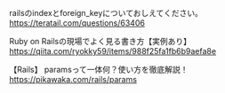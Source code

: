 railsのindexとforeign_keyについておしえてください。
https://teratail.com/questions/63406

Ruby on Railsの現場でよく見る書き方【実例あり】
https://qiita.com/ryokky59/items/988f25fa1fb6b9aefa8e

【Rails】 paramsって一体何？使い方を徹底解説！
https://pikawaka.com/rails/params